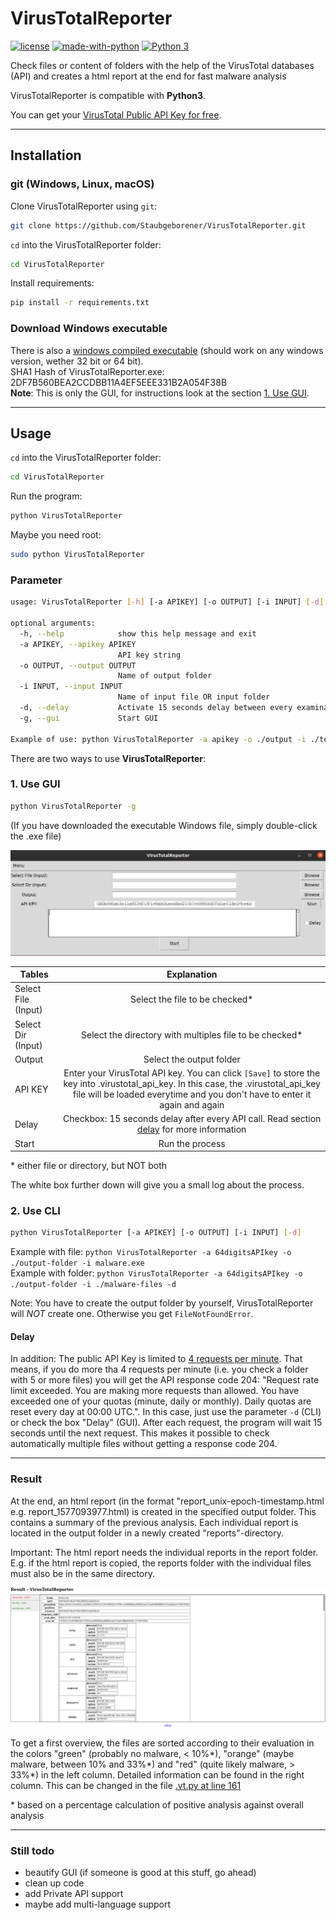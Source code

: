 # VirusTotalReporter
[![license](https://img.shields.io/github/license/mashape/apistatus.svg?maxAge=2592000)](https://github.com/Staubgeborener/VirusTotalReporter/blob/master/LICENSE)
[![made-with-python](https://img.shields.io/badge/Made%20with-Python-1f425f.svg)](https://www.python.org/)
[![Python 3](https://img.shields.io/badge/python-3-blue.svg)](https://www.python.org/downloads/release/python/)

Check files or content of folders with the help of the VirusTotal databases (API) and creates a html report at the end for fast malware analysis    

VirusTotalReporter is compatible with __Python3__.

You can get your [VirusTotal Public API Key for free](https://support.virustotal.com/hc/en-us/articles/115002088769-Please-give-me-an-API-key).

------------------

## Installation
### git (Windows, Linux, macOS)
Clone VirusTotalReporter using `git`:
```sh
git clone https://github.com/Staubgeborener/VirusTotalReporter.git
```

`cd` into the VirusTotalReporter folder:
```sh
cd VirusTotalReporter
```
Install requirements:
```sh
pip install -r requirements.txt
```

### Download Windows executable
There is also a [windows compiled executable](https://staubgeborener.de/virustotalreporter/) (should work on any windows version, wether 32 bit or 64 bit). \
SHA1 Hash of VirusTotalReporter.exe: 2DF7B560BEA2CCDBB11A4EF5EEE331B2A054F38B \
__Note__: This is only the GUI, for instructions look at the section [1. Use GUI](https://github.com/Staubgeborener/VirusTotalReporter#1-use-gui).

------------------

## Usage

`cd` into the VirusTotalReporter folder:
```sh
cd VirusTotalReporter
```
Run the program:
```sh
python VirusTotalReporter
```

Maybe you need root: 
```sh
sudo python VirusTotalReporter
```

### Parameter

```sh
usage: VirusTotalReporter [-h] [-a APIKEY] [-o OUTPUT] [-i INPUT] [-d] [-g]

optional arguments:
  -h, --help            show this help message and exit
  -a APIKEY, --apikey APIKEY
                        API key string
  -o OUTPUT, --output OUTPUT
                        Name of output folder
  -i INPUT, --input INPUT
                        Name of input file OR input folder
  -d, --delay           Activate 15 seconds delay between every examination
  -g, --gui             Start GUI

Example of use: python VirusTotalReporter -a apikey -o ./output -i ./testfile.virus
```


There are two ways to use __VirusTotalReporter__:

### 1. Use GUI

```sh
python VirusTotalReporter -g
```
(If you have downloaded the executable Windows file, simply double-click the .exe file) 

![VTR_GUI](https://github.com/Staubgeborener/VirusTotalReporter/blob/master/media/VTR_GUI.png)

| Tables              | Explanation                                                  |
| ------------------- |:------------------------------------------------------------:|
| Select File (Input) | Select the file to be checked*                               |
| Select Dir (Input)  | Select the directory with multiples file to be checked*      |
| Output              | Select the output folder                                     |
| API KEY             | Enter your VirusTotal API key. You can click ``[Save]`` to store the key into .virustotal_api_key. In this case, the .virustotal_api_key file will be loaded everytime and you don't have to enter it again and again       |
| Delay               | Checkbox: 15 seconds delay after every API call. Read section [delay](https://github.com/Staubgeborener/VirusTotalReporter#delay) for more information |
| Start               | Run the process                                     |

\* either file or directory, but NOT both

The white box further down will give you a small log about the process.


### 2. Use CLI

```sh
python VirusTotalReporter [-a APIKEY] [-o OUTPUT] [-i INPUT] [-d]
```
Example with file: ``python VirusTotalReporter -a 64digitsAPIkey -o ./output-folder -i malware.exe`` \
Example with folder: ``python VirusTotalReporter -a 64digitsAPIkey -o ./output-folder -i ./malware-files -d``

Note: You have to create the output folder by yourself, VirusTotalReporter will *NOT* create one. Otherwise you get ``FileNotFoundError``.

#### Delay

In addition: The public API Key is limited to [4 requests per minute](https://developers.virustotal.com/reference#getting-started). That means, if you do more tha 4 requests per minute (i.e. you check a folder with 5 or more files) you will get the API response code 204: "Request rate limit exceeded. You are making more requests than allowed. You have exceeded one of your quotas (minute, daily or monthly). Daily quotas are reset every day at 00:00 UTC.".
In this case, just use the parameter ``-d`` (CLI) or check the box "Delay" (GUI). After each request, the program will wait 15 seconds until the next request. This makes it possible to check automatically multiple files without getting a response code 204.

------------------

### Result

At the end, an html report (in the format "report_unix-epoch-timestamp.html e.g. report_1577093977.html) is created in the specified output folder. This contains a summary of the previous analysis. Each individual report is located in the output folder in a newly created "reports"-directory.

Important: The html report needs the individual reports in the report folder. E.g. if the html report is copied, the reports folder with the individual files must also be in the same directory.

![VTR_GUI](https://github.com/Staubgeborener/VirusTotalReporter/blob/master/media/VTR_Result.png)

To get a first overview, the files are sorted according to their evaluation in the colors "green" (probably no malware, < 10%\*), "orange" (maybe malware, between 10% and 33%\*) and "red" (quite likely malware, > 33%\*) in the left column. Detailed information can be found in the right column. This can be changed in the file [.vt.py at line 161](https://github.com/Staubgeborener/VirusTotalReporter/blob/master/VirusTotalReporter/vt.py#L161)

\* based on a percentage calculation of positive analysis against overall analysis

------------------

### Still todo
* beautify GUI (if someone is good at this stuff, go ahead)
* clean up code
* add Private API support 
* maybe add multi-language support

